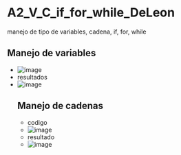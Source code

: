 # A2_V_C_if_for_while_DeLeon
manejo de tipo de variables, cadena, if, for, while
## Manejo de variables
- ![image](https://github.com/user-attachments/assets/3b796d9f-f6ae-43c8-9a2e-cb6b5a69842c)
- resultados
- ![image](https://github.com/user-attachments/assets/8ddfe2a2-b7da-4ffd-a062-b1ba82b35fe4)
  ## Manejo de cadenas
  - codigo
  - ![image](https://github.com/user-attachments/assets/897bf84e-0c75-4382-950d-97aa5552b659)
  - resultado
  - ![image](https://github.com/user-attachments/assets/820cb172-244b-4a5a-a1d6-290cc503ea0e)




